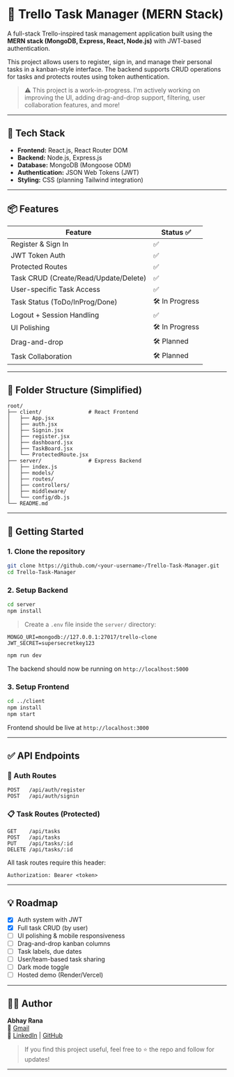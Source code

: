 # 📝 Trello Task Manager (MERN Stack)

A full-stack Trello-inspired task management application built using the **MERN stack (MongoDB, Express, React, Node.js)** with JWT-based authentication.

This project allows users to register, sign in, and manage their personal tasks in a kanban-style interface. The backend supports CRUD operations for tasks and protects routes using token authentication.

> ⚠️ This project is a work-in-progress. I'm actively working on improving the UI, adding drag-and-drop support, filtering, user collaboration features, and more!

---

## 🔧 Tech Stack

- **Frontend:** React.js, React Router DOM
- **Backend:** Node.js, Express.js
- **Database:** MongoDB (Mongoose ODM)
- **Authentication:** JSON Web Tokens (JWT)
- **Styling:** CSS (planning Tailwind integration)

---

## 📦 Features

| Feature                     | Status ✅ |
|----------------------------|-----------|
| Register & Sign In         | ✅        |
| JWT Token Auth             | ✅        |
| Protected Routes           | ✅        |
| Task CRUD (Create/Read/Update/Delete) | ✅ |
| User-specific Task Access  | ✅        |
| Task Status (ToDo/InProg/Done) | 🛠 In Progress   |
| Logout + Session Handling  | ✅        |
| UI Polishing               | 🛠 In Progress |
| Drag-and-drop              | 🛠 Planned |
| Task Collaboration         | 🛠 Planned |

---

## 📁 Folder Structure (Simplified)

```
root/
├── client/               # React Frontend
│   ├── App.jsx
│   ├── auth.jsx
│   ├── Signin.jsx
│   ├── register.jsx
│   ├── dashboard.jsx
│   ├── TaskBoard.jsx
│   └── ProtectedRoute.jsx
├── server/               # Express Backend
│   ├── index.js
│   ├── models/
│   ├── routes/
│   ├── controllers/
│   ├── middleware/
│   └── config/db.js
└── README.md
```

---

## 🚀 Getting Started

### 1. Clone the repository
```bash
git clone https://github.com/<your-username>/Trello-Task-Manager.git
cd Trello-Task-Manager
```

### 2. Setup Backend
```bash
cd server
npm install
```

> Create a `.env` file inside the `server/` directory:
```
MONGO_URI=mongodb://127.0.0.1:27017/trello-clone
JWT_SECRET=supersecretkey123
```

```bash
npm run dev
```
The backend should now be running on `http://localhost:5000`

### 3. Setup Frontend
```bash
cd ../client
npm install
npm start
```
Frontend should be live at `http://localhost:3000`

---

## ✅ API Endpoints

### 🔐 Auth Routes
```
POST   /api/auth/register
POST   /api/auth/signin
```
### 📋 Task Routes (Protected)
```
GET    /api/tasks
POST   /api/tasks
PUT    /api/tasks/:id
DELETE /api/tasks/:id
```
All task routes require this header:
```
Authorization: Bearer <token>
```

---

## 💡 Roadmap

- [x] Auth system with JWT
- [x] Full task CRUD (by user)
- [ ] UI polishing & mobile responsiveness
- [ ] Drag-and-drop kanban columns
- [ ] Task labels, due dates
- [ ] User/team-based task sharing
- [ ] Dark mode toggle
- [ ] Hosted demo (Render/Vercel)

---

## 👨‍💻 Author

**Abhay Rana**  
📧 [Gmail](mailto:abhayrana089@gmail.com)  
🔗 [LinkedIn](www.linkedin.com/in/abhay-rana-5a6b03268) | [GitHub](https://github.com/Abhay0215)

> If you find this project useful, feel free to ⭐ the repo and follow for updates!

---

